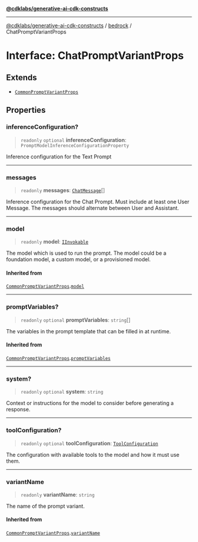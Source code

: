 [**@cdklabs/generative-ai-cdk-constructs**](../../../README.md)

***

[@cdklabs/generative-ai-cdk-constructs](../../../README.md) / [bedrock](../README.md) / ChatPromptVariantProps

# Interface: ChatPromptVariantProps

## Extends

- [`CommonPromptVariantProps`](CommonPromptVariantProps.md)

## Properties

### inferenceConfiguration?

> `readonly` `optional` **inferenceConfiguration**: `PromptModelInferenceConfigurationProperty`

Inference configuration for the Text Prompt

***

### messages

> `readonly` **messages**: [`ChatMessage`](../classes/ChatMessage.md)[]

Inference configuration for the Chat Prompt.
Must include at least one User Message.
The messages should alternate between User and Assistant.

***

### model

> `readonly` **model**: [`IInvokable`](IInvokable.md)

The model which is used to run the prompt. The model could be a foundation
model, a custom model, or a provisioned model.

#### Inherited from

[`CommonPromptVariantProps`](CommonPromptVariantProps.md).[`model`](CommonPromptVariantProps.md#model)

***

### promptVariables?

> `readonly` `optional` **promptVariables**: `string`[]

The variables in the prompt template that can be filled in at runtime.

#### Inherited from

[`CommonPromptVariantProps`](CommonPromptVariantProps.md).[`promptVariables`](CommonPromptVariantProps.md#promptvariables)

***

### system?

> `readonly` `optional` **system**: `string`

Context or instructions for the model to consider before generating a response.

***

### toolConfiguration?

> `readonly` `optional` **toolConfiguration**: [`ToolConfiguration`](ToolConfiguration.md)

The configuration with available tools to the model and how it must use them.

***

### variantName

> `readonly` **variantName**: `string`

The name of the prompt variant.

#### Inherited from

[`CommonPromptVariantProps`](CommonPromptVariantProps.md).[`variantName`](CommonPromptVariantProps.md#variantname)
